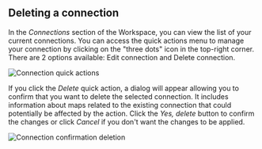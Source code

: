 ## Deleting a connection

In the *Connections* section of the Workspace, you can view the list of your current connections. You can access the quick actions menu to manage your connection by clicking on the "three dots" icon in the top-right corner. There are 2 options available: Edit connection and Delete connection.

![Connection quick actions](/img/cloud-native-workspace/connections/the_connections_quick_actions.png)

If you click the *Delete* quick action, a dialog will appear allowing you to confirm that you want to delete the selected connection. It includes information about maps related to the existing connection that could potentially be affected by the action. Click the *Yes, delete* button to confirm the changes or click *Cancel* if you don't want the changes to be applied.

![Connection confirmation deletion](/img/cloud-native-workspace/connections/the_connections_delete_confirmation.png)
